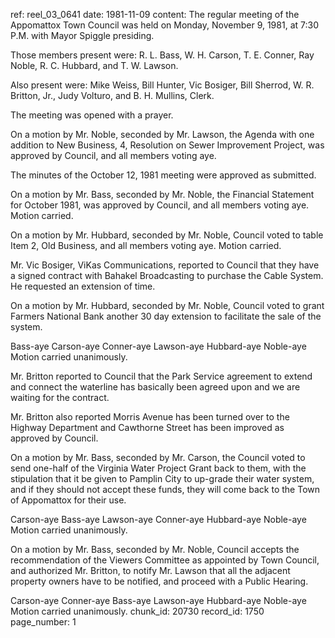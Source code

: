 ref: reel_03_0641
date: 1981-11-09
content: The regular meeting of the Appomattox Town Council was held on Monday, November 9, 1981, at 7:30 P.M. with Mayor Spiggle presiding.

Those members present were: R. L. Bass, W. H. Carson, T. E. Conner, Ray Noble, R. C. Hubbard, and T. W. Lawson.

Also present were: Mike Weiss, Bill Hunter, Vic Bosiger, Bill Sherrod, W. R. Britton, Jr., Judy Volturo, and B. H. Mullins, Clerk.

The meeting was opened with a prayer.

On a motion by Mr. Noble, seconded by Mr. Lawson, the Agenda with one addition to New Business, 4, Resolution on Sewer Improvement Project, was approved by Council, and all members voting aye.

The minutes of the October 12, 1981 meeting were approved as submitted.

On a motion by Mr. Bass, seconded by Mr. Noble, the Financial Statement for October 1981, was approved by Council, and all members voting aye. Motion carried.

On a motion by Mr. Hubbard, seconded by Mr. Noble, Council voted to table Item 2, Old Business, and all members voting aye. Motion carried.

Mr. Vic Bosiger, ViKas Communications, reported to Council that they have a signed contract with Bahakel Broadcasting to purchase the Cable System. He requested an extension of time.

On a motion by Mr. Hubbard, seconded by Mr. Noble, Council voted to grant Farmers National Bank another 30 day extension to facilitate the sale of the system.

Bass-aye Carson-aye Conner-aye Lawson-aye Hubbard-aye Noble-aye Motion carried unanimously.

Mr. Britton reported to Council that the Park Service agreement to extend and connect the waterline has basically been agreed upon and we are waiting for the contract.

Mr. Britton also reported Morris Avenue has been turned over to the Highway Department and Cawthorne Street has been improved as approved by Council.

On a motion by Mr. Bass, seconded by Mr. Carson, the Council voted to send one-half of the Virginia Water Project Grant back to them, with the stipulation that it be given to Pamplin City to up-grade their water system, and if they should not accept these funds, they will come back to the Town of Appomattox for their use.

Carson-aye Bass-aye Lawson-aye Conner-aye Hubbard-aye Noble-aye Motion carried unanimously.

On a motion by Mr. Bass, seconded by Mr. Noble, Council accepts the recommendation of the Viewers Committee as appointed by Town Council, and authorized Mr. Britton, to notify Mr. Lawson that all the adjacent property owners have to be notified, and proceed with a Public Hearing.

Carson-aye Conner-aye Bass-aye Lawson-aye Hubbard-aye Noble-aye Motion carried unanimously.
chunk_id: 20730
record_id: 1750
page_number: 1

